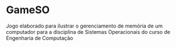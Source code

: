 # GameSO
Jogo elaborado para ilustrar o gerenciamento de memória de um computador para a disciplina de Sistemas Operacionais do curso de Engenharia de Computação
